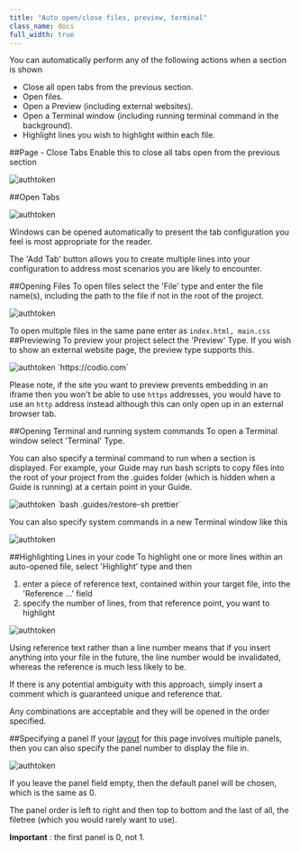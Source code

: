 ```yaml
---
title: "Auto open/close files, preview, terminal"
class_name: docs
full_width: true
---
```


You can automatically perform any of the following actions when a section is shown

- Close all open tabs from the previous section.
- Open files.
- Open a Preview (including external websites).
- Open a Terminal window (including running terminal command in the background).
- Highlight lines you wish to highlight within each file.


##Page - Close Tabs
Enable this to close all tabs open from the previous section

<img alt="authtoken" src="/img/docs/guides/page.png" class="simple"/>

##Open Tabs

<img alt="authtoken" src="/img/docs/guides/guide_files.png" class="simple"/>

Windows can be opened automatically to present the tab configuration you feel is most appropriate for the reader.

The 'Add Tab' button allows you to create multiple lines into your configuration to address most scenarios you are likely to encounter.

##Opening Files
To open files select the 'File' type and enter the file name(s), including the path to the file if not in the root of the project.

<img alt="authtoken" src="/img/docs/guides/type_file.png" class="simple"/>

To open multiple files in the same pane enter as
`index.html, main.css`
##Previewing
To preview your project select the 'Preview' Type. If you wish to show an external website page, the preview type supports this.

<img alt="authtoken" src="/img/docs/guides/type_preview.png" class="simple"/>
`https://codio.com`

Please note, if the site you want to preview prevents embedding in an iframe then you won't be able to use `https` addresses, you would have to use an `http` address instead although this can only open up in an external browser tab.

##Opening Terminal and running system commands
To open a Terminal window select 'Terminal' Type.  

You can also specify a terminal command to run when a section is displayed. For example, your Guide may run bash scripts to copy files into the root of your project from the .guides folder (which is hidden when a Guide is running) at a certain point in your Guide.

<img alt="authtoken" src="/img/docs/guides/type_terminal.png" class="simple"/>
`bash .guides/restore-sh prettier`

You can also specify system commands in a new Terminal window like this

<img alt="authtoken" src="/img/docs/guides/terminal_command.png" class="simple"/>


##Highlighting Lines in your code
To highlight one or more lines within an auto-opened file, select 'Highlight' type and then  

1. enter a piece of reference text, contained within your target file, into the 'Reference ...' field
2. specify the number of lines, from that reference point, you want to highlight

<img alt="authtoken" src="/img/docs/guides/type_highlight.png" class="simple"/>


Using reference text rather than a line number means that if you insert anything into your file in the future, the line number would be invalidated, whereas the reference is much less likely to be.

If there is any potential ambiguity with this approach, simply insert a comment which is guaranteed unique and reference that.

Any combinations are acceptable and they will be opened in the order specified.


##Specifying a panel
If your [layout](/docs/tuts/author/layouts) for this page involves multiple panels, then you can also specify the panel number to display the file in.

<img alt="authtoken" src="/img/docs/guides/panel.png" class="simple"/>

If you leave the panel field empty, then the default panel will be chosen, which is the same as 0.

The panel order is left to right and then top to bottom and the last of all, the filetree (which you would rarely want to use).

**Important** : the first panel is 0, not 1.
